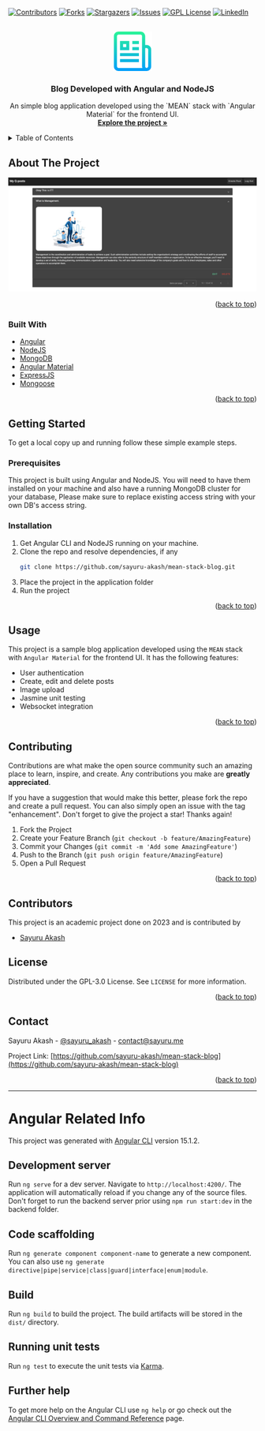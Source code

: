 <div id="top"></div>

[![Contributors][contributors-shield]][contributors-url]
[![Forks][forks-shield]][forks-url]
[![Stargazers][stars-shield]][stars-url]
[![Issues][issues-shield]][issues-url]
[![GPL License][license-shield]][license-url]
[![LinkedIn][linkedin-shield]][linkedin-url]



<!-- PROJECT LOGO -->
<br />
<div align="center">
  <a href="https://github.com/sayuru-akash/mean-stack-blog">
    <img src="images/logo.png" alt="Logo" width="80" height="80">
  </a>

<h3 align="center">Blog Developed with Angular and NodeJS</h3>

  <p align="center">
    An simple blog application developed using the `MEAN` stack with `Angular Material` for the frontend UI.
    <br />
    <a href="https://github.com/sayuru-akash/mean-stack-blog"><strong>Explore the project »</strong></a>
    <br />
  </p>
</div>



<!-- TABLE OF CONTENTS -->
<details>
  <summary>Table of Contents</summary>
  <ol>
    <li>
      <a href="#about-the-project">About The Project</a>
      <ul>
        <li><a href="#built-with">Built With</a></li>
      </ul>
    </li>
    <li>
      <a href="#getting-started">Getting Started</a>
      <ul>
        <li><a href="#prerequisites">Prerequisites</a></li>
        <li><a href="#installation">Installation</a></li>
      </ul>
    </li>
    <li><a href="#usage">Usage</a></li>
    <li><a href="#contributing">Contributing</a></li>
    <li><a href="#contributors">Contributors</a></li>
    <li><a href="#license">License</a></li>
    <li><a href="#contact">Contact</a></li>
  </ol>
</details>



<!-- ABOUT THE PROJECT -->
## About The Project

[![Product Name Screen Shot][product-screenshot]](https://github.com/sayuru-akash/mean-stack-blog)

<p align="right">(<a href="#top">back to top</a>)</p>



### Built With

* [Angular](https://angular.io/)
* [NodeJS](https://nodejs.org/en/)
* [MongoDB](https://www.mongodb.com/)
* [Angular Material](https://material.angular.io/)
* [ExpressJS](https://expressjs.com/)
* [Mongoose](https://mongoosejs.com/)

<p align="right">(<a href="#top">back to top</a>)</p>



<!-- GETTING STARTED -->
## Getting Started

To get a local copy up and running follow these simple example steps.

### Prerequisites

This project is built using Angular and NodeJS. You will need to have them installed on your machine and also have a running MongoDB cluster for your database, Please make sure to replace existing access string with your own DB's access string.

### Installation

1. Get Angular CLI and NodeJS running on your machine.
2. Clone the repo and resolve dependencies, if any
   ```sh
   git clone https://github.com/sayuru-akash/mean-stack-blog.git
   ```
3. Place the project in the application folder
4. Run the project


<p align="right">(<a href="#top">back to top</a>)</p>



<!-- USAGE EXAMPLES -->
## Usage

This project is a sample blog application developed using the `MEAN` stack with `Angular Material` for the frontend UI. It has the following features:
* User authentication
* Create, edit and delete posts
* Image upload
* Jasmine unit testing
* Websocket integration

<p align="right">(<a href="#top">back to top</a>)</p>




<!-- CONTRIBUTING -->
## Contributing

Contributions are what make the open source community such an amazing place to learn, inspire, and create. Any contributions you make are **greatly appreciated**.

If you have a suggestion that would make this better, please fork the repo and create a pull request. You can also simply open an issue with the tag "enhancement".
Don't forget to give the project a star! Thanks again!

1. Fork the Project
2. Create your Feature Branch (`git checkout -b feature/AmazingFeature`)
3. Commit your Changes (`git commit -m 'Add some AmazingFeature'`)
4. Push to the Branch (`git push origin feature/AmazingFeature`)
5. Open a Pull Request

<p align="right">(<a href="#top">back to top</a>)</p>


<!-- CONTRIBUTORS -->
## Contributors

This project is an academic project done on 2023 and is contributed by 
* [Sayuru Akash](https://github.com/sayuru-akash/)

<!-- LICENSE -->
## License

Distributed under the GPL-3.0 License. See `LICENSE` for more information.

<p align="right">(<a href="#top">back to top</a>)</p>



<!-- CONTACT -->
## Contact

Sayuru Akash - [@sayuru_akash](https://twitter.com/sayuru_akash) - contact@sayuru.me

Project Link: [https://github.com/sayuru-akash/mean-stack-blog](https://github.com/sayuru-akash/mean-stack-blog)

<p align="right">(<a href="#top">back to top</a>)</p>



<!-- MARKDOWN LINKS & IMAGES -->
<!-- https://www.markdownguide.org/basic-syntax/#reference-style-links -->
[contributors-shield]: https://img.shields.io/github/contributors/sayuru-akash/mean-stack-blog.svg?style=for-the-badge
[contributors-url]: https://github.com/sayuru-akash/mean-stack-blog/graphs/contributors
[forks-shield]: https://img.shields.io/github/forks/sayuru-akash/mean-stack-blog.svg?style=for-the-badge
[forks-url]: https://github.com/sayuru-akash/mean-stack-blog/network/members
[stars-shield]: https://img.shields.io/github/stars/sayuru-akash/mean-stack-blog.svg?style=for-the-badge
[stars-url]: https://github.com/sayuru-akash/mean-stack-blog/stargazers
[issues-shield]: https://img.shields.io/github/issues/sayuru-akash/mean-stack-blog.svg?style=for-the-badge
[issues-url]: https://github.com/sayuru-akash/mean-stack-blog/issues
[license-shield]: https://img.shields.io/github/license/sayuru-akash/mean-stack-blog.svg?style=for-the-badge
[license-url]: https://github.com/sayuru-akash/mean-stack-blog/blob/main/LICENSE
[linkedin-shield]: https://img.shields.io/badge/-LinkedIn-black.svg?style=for-the-badge&logo=linkedin&colorB=555
[linkedin-url]: https://linkedin.com/in/sayuru_akash
[product-screenshot]: images/screenshot.jpeg


<hr>

# Angular Related Info

This project was generated with [Angular CLI](https://github.com/angular/angular-cli) version 15.1.2.

## Development server

Run `ng serve` for a dev server. Navigate to `http://localhost:4200/`. The application will automatically reload if you change any of the source files.
Don't forget to run the backend server prior using `npm run start:dev` in the backend folder.

## Code scaffolding

Run `ng generate component component-name` to generate a new component. You can also use `ng generate directive|pipe|service|class|guard|interface|enum|module`.

## Build

Run `ng build` to build the project. The build artifacts will be stored in the `dist/` directory.

## Running unit tests

Run `ng test` to execute the unit tests via [Karma](https://karma-runner.github.io).

## Further help

To get more help on the Angular CLI use `ng help` or go check out the [Angular CLI Overview and Command Reference](https://angular.io/cli) page.
